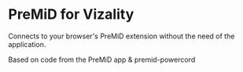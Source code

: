 # PreMiD for Vizality
Connects to your browser's PreMiD extension without the need of the application.

Based on code from the PreMiD app & premid-powercord